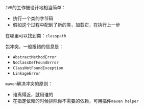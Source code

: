 `JVM`的工作被设计地相当简单：
  - 执行一个类的字节码
  - 假如这个过程中配到了新的类，加载它，在执行上一步
  
在哪里可以找到类：`classpath`

包冲突，一般报错的信息是：
- `AbstractMethodError`
- `NoClassDefFoundError`
- `ClassNotFoundException`
- `LinkageError`

`maven`解决冲突的原则：
- 谁离得近，就用谁的
- 在指定依赖的时候排除你不需要的依赖，可用插件`maven helper`
